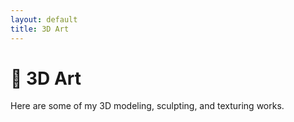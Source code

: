 ```yaml
---
layout: default
title: 3D Art
---
```


# 🎨 3D Art

Here are some of my 3D modeling, sculpting, and texturing works.
